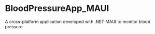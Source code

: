 # BloodPressureApp_MAUI
A cross-platform application developed with .NET MAUI to monitor blood pressure
